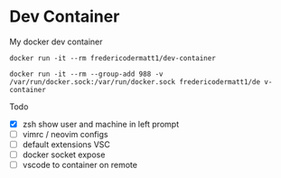 # Dev Container

My docker dev container

`docker run -it --rm fredericodermatt1/dev-container`

`docker run -it --rm --group-add 988 -v /var/run/docker.sock:/var/run/docker.sock fredericodermatt1/de
v-container`

Todo

- [x] zsh show user and machine in left prompt
- [ ] vimrc / neovim configs
- [ ] default extensions VSC
- [ ] docker socket expose
- [ ] vscode to container on remote
